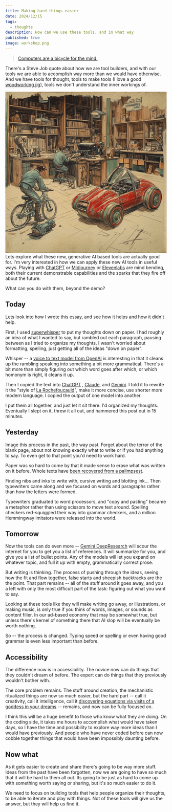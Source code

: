 ```yaml
---
title: Making hard things easier
date: 2024/12/15
tags:
  - thoughts
description: How can we use these tools, and in what way
published: true
image: workshop.png
---
```

> [Computers are a bicycle for the mind.](https://www.themarginalian.org/2011/12/21/steve-jobs-bicycle-for-the-mind-1990/)

There's a Steve Job quote about how we are tool builders, and with our tools we are able to accomplish way more than we would have otherwise.  And we have tools for thought, tools to make tools (I love a good [woodworking jig](https://www.popularwoodworking.com/jigs-and-fixtures-projects/)), tools we don't understand the inner workings of.

![](../assets/bicyles.png)
Lets explore what these new, generative AI based tools are actually good for.  I'm very interested in how we can apply these new AI tools in useful ways.  Playing with [ChatGPT](https://chatgpt.com) or [Midjourney](https://www.midjourney.com/home) or [Elevenlabs](https://elevenlabs.io/) are mind bending, both their current demonstrable capabilities and the sparks that they fire off about the future.

What can you do with them, beyond the demo?

## Today

Lets look into how I wrote this essay, and see how it helps and how it didn't help.

First, I used [superwhisper](https://superwhisper.com/) to put my thoughts down on paper.  I had roughly an idea of what I wanted to say, but rambled out each paragraph, pausing between as I tried to organize my thoughts.  I wasn't worried about formatting, spelling, just getting all of the ideas "down on paper".

Whisper -- a [voice to text model from OpenAI](https://openai.com/index/whisper/) is interesting in that it cleans up the rambling speaking into something a bit more grammatical.  There's a bit more than simply figuring out which word goes after which, or which homonym is right, it cleans it up.

Then I copied the text into [ChatGPT](https://chatgpt.com/) , [Claude](https://claude.ai/new), and [Gemini](https://gemini.google.com/app).  I told it to rewrite it the "style of [La Rochefoucauld](https://www.goodreads.com/author/quotes/7428903.Fran_ois_de_La_Rochefoucauld)", make it more concise, use shorter more modern language.  I copied the output of one model into another.

I put them all together, and just let it sit there.  I'd organized my thoughts.  Eventually I slept on it, threw it all out, and hammered this post out in 15 minutes.

## Yesterday 

Image this process in the past, the way past.  Forget about the terror of the blank page, about not knowing exactly what to write or if you had anything to say.  To even get to that point you'd need to work hard.

Paper was so hard to come by that it made sense to erase what was written on it before.  Whole texts have [been recovered from a palimpsest](https://spotlight.vatlib.it/palimpsests/feature/digital-recovery-of-removed-texts).

Finding nibs and inks to write with, cursive writing and blotting ink...  Then typewriters came along and we focused on words and paragraphs rather than how the letters were formed.

Typewriters graduated to word processors, and "copy and pasting" became a metaphor rather than using scissors to move text around.  Spelling checkers red-squiggled their way into grammar checkers, and a million Hemmingway imitators were released into the world.
## Tomorrow

Now the tools can do even more -- [Gemini DeepResearch](https://blog.google/products/gemini/google-gemini-deep-research/) will scour the internet for you to get you a list of references. It will summarize for you, and give you a list of bullet points.  Any of the models will let you expand on whatever topic, and full it up with empty, grammatically correct prose.

But writing is thinking.  The process of pushing through the ideas, seeing how the fit and flow together, false starts and sheepish backtracks are the the point.  That part remains -- all of the stuff around it goes away, and you a left with only the most difficult part of the task: figuring out what you want to say.

Looking at these tools like they will make writing go away, or illustrations, or making music, is only true if you think of words, images, or sounds as content filler.  In our ad-based economy that may be somewhat true, but unless there's kernel of something there that AI slop will be eventually be worth nothing.

So -- the process is changed.  Typing speed or spelling or even having good grammar is even less important than before.
## Accessibility 

The difference now is in accessibility.  The novice now can do things that they couldn't dream of before.  The expert can do things that they previously wouldn't bother with.

The core problem remains.  The stuff around creation, the mechanistic ritualized things are now so much easier, but the hard part -- call it creativity, call it intelligence, call it [discovering equations via visits of a goddess in your dreams](https://swarajyamag.com/culture/the-devi-in-ramanujans-dream-because-she-is-the-mind-beyond-mind) -- remains, and now can be fully focused on.

I think this will be a huge benefit to those who know what they are doing.  On the coding side, it takes me hours to accomplish what would have taken days, so I have the time and possibility to explore way more ideas than I would have previously.  And people who have never coded before can now cobble together things that would have been impossibly daunting before.

## Now what

As it gets easier to create and share there's going to be way more stuff.  Ideas from the past have been forgotten, now we are going to have so much that it will be hard to them all out.  Its going to be just as hard to come up with something worth saying or sharing, but it's so much easier to do it.

We need to focus on building tools that help people organize their thoughts, to be able to iterate and play with things.  Not of these tools will give us the answer, but they will help us find it.